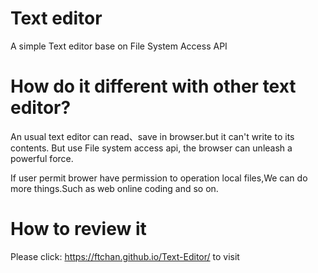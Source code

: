# Text editor
A simple Text editor base on File System Access API

# How do it different with other text editor?
An usual text editor can read、save in browser.but it can't write to its contents. But use File system access api, the browser can unleash a powerful force.

If user permit brower have permission to operation local files,We can do more things.Such as web online coding and so on.

# How to review it
Please click: https://ftchan.github.io/Text-Editor/ to visit